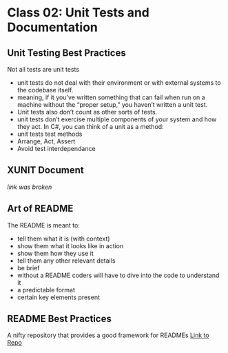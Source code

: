# Class 02: Unit Tests and Documentation

## Unit Testing Best Practices

Not all tests are unit tests
- unit tests do not deal with their environment or with external systems to the codebase itself.
- meaning,  if it you’ve written something that can fail when run on a machine without the “proper setup,” you haven’t written a unit test.
- Unit tests also don’t count as other sorts of tests.
- unit tests don’t exercise multiple components of your system and how they act.
In C#, you can think of a unit as a method:
- unit tests test methods
- Arrange, Act, Assert
- Avoid test interdependance

## XUNIT Document 
*link was broken*

## Art of README
The README is meant to:
- tell them what it is (with context)
- show them what it looks like in action
- show them how they use it
- tell them any other relevant details
- be brief
- without a README coders will have to dive into the code to understand it
- a predictable format
- certain key elements present

## README Best Practices

A nifty repository that provides a good framework for READMEs
[Link to Repo](https://github.com/jehna/readme-best-practices)



